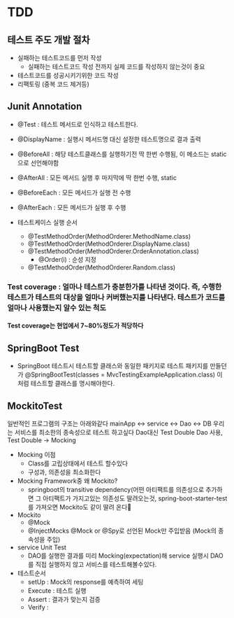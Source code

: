 # TDD

## 테스트 주도 개발 절차
* 실패하는 테스트코드를 먼저 작성
    * 실패하는 테스트코드 작성 전까지 실제 코드를 작성하지 않는것이 중요
* 테스트코드를 성공시키기위한 코드 작성
* 리팩토링 (중복 코드 제거등)

## Junit Annotation
* @Test : 테스트 메서드로 인식하고 테스트한다.
* @DisplayName : 실행시 메서드명 대신 설정한 테스트명으로 결과 출력
* @BeforeAll : 해당 테스트클래스를 실행하기전 딱 한번 수행됨, 이 메소드는 static으로 선언해야함
* @AfterAll : 모든 메서드 실행 후 마지막에 딱 한번 수행, static
* @BeforeEach : 모든 메서드가 실행 전 수행
* @AfterEach : 모든 메서드가 실행 후 수행

* 테스트케이스 실행 순서
    * @TestMethodOrder(MethodOrderer.MethodName.class)
    * @TestMethodOrder(MethodOrderer.DisplayName.class)
    * @TestMethodOrder(MethodOrderer.OrderAnnotation.class)
        * @Order(i) : 순성 지정
    * @TestMethodOrder(MethodOrderer.Random.class)


### Test coverage : 얼마나 테스트가 충분한가를 나타낸 것이다. 즉, 수행한 테스트가 테스트의 대상을 얼마나 커버했는지를 나타낸다. 테스트가 코드를 얼마나 사용했는지 알수 있는 척도 
#### Test coverage는 현업에서 7~80%정도가 적당하다

## SpringBoot Test
* SpringBoot 테스트시 테스트할 클래스와 동일한 패키지로 테스트 패키지를 만들던가 @SpringBootTest(classes = MvcTestingExampleApplication.class) 이처럼 테스트할 클래스를 명시해야한다.

## MockitoTest
일반적인 프로그램의 구조는 아래와같다
mainApp <-> service <-> Dao <-> DB
우리는 서비스를 최소한의 종속성으로 테스트 하고싶다
Dao대신 Test Double Dao 사용, Test Double -> Mocking
* Mocking 이점
    * Class를 고립상태에서 테스트 할수있다
    * 구성과, 의존성을 최소화한다
* Mocking Framework중 왜 Mockito?
    * springboot의 transitive dependency(어떤 아티팩트를 의존성으로 추가하면 그 아티팩트가 가지고있는 의존성도 딸려오는것, spring-boot-starter-test를 가져오면 Mockito도 같이 딸려 온다
* Mockito
    * @Mock
    * @InjectMocks @Mock or @Spy로 선언된 Mock만 주입받음 (Mock의 종속성을 주입)
* service Unit Test
    * DAO를 실행한 결과를 미리 Mocking(expectation)해 service 실행시 DAO를 직접 실행하지 않고 서비스를 테스트해볼수있다.
* 테스트순서 
    * setUp : Mock의 response를 예측하여 세팅
    * Execute : 테스트 실행
    * Assert : 결과가 맞는지 검증
    * Verify : 